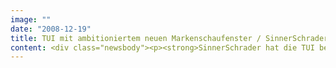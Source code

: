 ```yaml
---
image: ""
date: "2008-12-19"
title: TUI mit ambitioniertem neuen Markenschaufenster / SinnerSchrader liefert Konzept und Design für die neue TUI.com
content: <div class="newsbody"><p><strong>SinnerSchrader hat die TUI bei der neuen strategischen Ausrichtung und Kreation ihres Markenschaufensters TUI.com unterstützt. Ein neues inhaltliches Konzept, eine verbesserte Funktionalität sowie ein modernes Design sind die Attribute der neuen Website.</strong></p><p>"Die tui.com will künftig die gesamte Entscheidungskette von der Information und Inspiration bis hin zur Buchung abdecken", erklärt Kerstin Hartmann, Geschäftsführerin der TUI Interactive. Hintergrund des Relaunches waren die Erkenntnisse einer Studie, nach der rund ein Drittel aller TUI-Reisebürobucher sich vor ihrer Buchung auf der Internetseite der TUI informieren.</p><p>"Beim Relaunch der TUI.com stehen die Konsumenten im Vordergrund. Sie besuchen die Website mit ganz verschiedenen Intentionen", erläutert Laurent Burdin, Geschäftsführer Beratung von SinnerSchrader. "Die neue Website deckt alle diese Bedürfnisse ab. Das ist ein ganz neuer Weg in der Touristik."</p><p>Eine neue Informationsarchitektur unter dem Begriff "Urlaub mit TUI" erfüllt den Anspruch, die Marken, Produktlinien und Kataloge der TUI so abzubilden, dass sie dem Erscheinungsbild in der Offline-Welt entsprechen und dem Kunden leicht zugänglich sind. Zum Start werden die Inhalte der wichtigsten Kataloge abgebildet, zeitnah werden alle Katalogwelten der TUI sichtbar sein.</p><p>Über das neue Navigationskonzept "Suchen &amp; Buchen" gelangen die Kunden schnell zu ihrem individuellen Wunschurlaub. Urlaubsideen und -empfehlungen, Experten- und Kundenwissen, Fotos, Videos und Podcasts stehen noch unentschlossenen Kunden ab sofort unter der Rubrik "Reise-Inspiration" zur Verfügung.</p></div>
---
```

